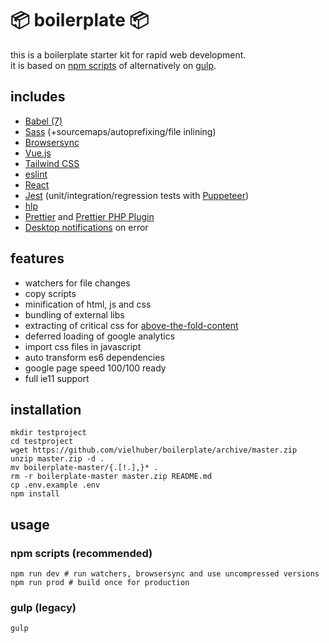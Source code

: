 # 📦 boilerplate 📦

this is a boilerplate starter kit for rapid web development.  
it is based on [npm scripts](https://docs.npmjs.com/misc/scripts) of alternatively on [gulp](http://gulpjs.com).

## includes

-   [Babel (7)](https://babeljs.io)
-   [Sass](http://sass-lang.com) (+sourcemaps/autoprefixing/file inlining)
-   [Browsersync](https://www.browsersync.io)
-   [Vue.js](https://vuejs.org)
-   [Tailwind CSS](https://tailwindcss.com/)
-   [eslint](https://eslint.org)
-   [React](https://reactjs.org)
-   [Jest](https://github.com/facebook/jest) (unit/integration/regression tests with [Puppeteer](https://github.com/smooth-code/jest-puppeteer))
-   [hlp](https://github.com/vielhuber/hlp)
-   [Prettier](https://github.com/prettier/prettier) and [Prettier PHP Plugin](https://github.com/prettier/plugin-php)
-   [Desktop notifications](https://github.com/micromata/cli-error-notifier) on error

## features

-   watchers for file changes
-   copy scripts
-   minification of html, js and css
-   bundling of external libs
-   extracting of critical css for [above-the-fold-content](https://developers.google.com/speed/docs/insights/PrioritizeVisibleContent)
-   deferred loading of google analytics
-   import css files in javascript
-   auto transform es6 dependencies
-   google page speed 100/100 ready
-   full ie11 support

## installation

```
mkdir testproject
cd testproject
wget https://github.com/vielhuber/boilerplate/archive/master.zip
unzip master.zip -d .
mv boilerplate-master/{.[!.],}* .
rm -r boilerplate-master master.zip README.md
cp .env.example .env
npm install
```

## usage

### npm scripts (recommended)

```
npm run dev # run watchers, browsersync and use uncompressed versions
npm run prod # build once for production
```

### gulp (legacy)

```
gulp
```
